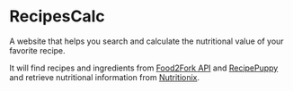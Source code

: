 # RecipesCalc

A website that helps you search and calculate the nutritional value of your favorite recipe.

It will find recipes and ingredients from [Food2Fork API](http://food2fork.com/about/api) and [RecipePuppy](http://www.recipepuppy.com/about/api/) and retrieve nutritional information from [Nutritionix](https://developer.nutritionix.com).
